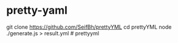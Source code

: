 # pretty-yaml

git clone https://github.com/SeifBh/prettyYML
cd prettyYML
node ./generate.js > result.yml
#   p r e t t y y m l  
 